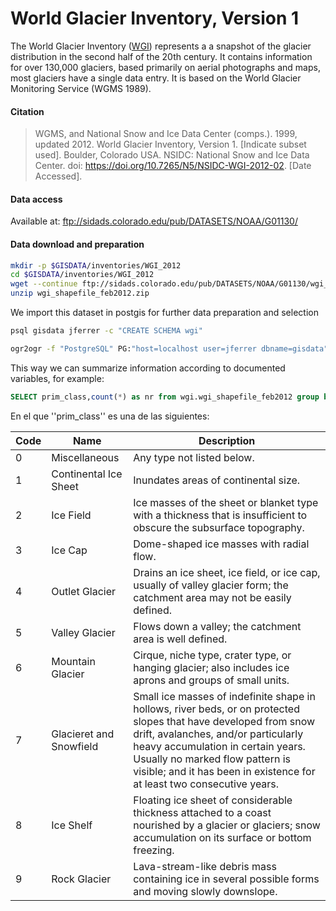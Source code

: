 # World Glacier Inventory, Version 1

The World Glacier Inventory ([WGI](https://nsidc.org/data/g01130)) represents a a snapshot of the glacier distribution in the second half of the 20th century. It contains information for over 130,000 glaciers, based primarily on aerial photographs and maps, most glaciers have a single data entry. It is based on the World Glacier Monitoring Service (WGMS 1989).

#### Citation
> WGMS, and National Snow and Ice Data Center (comps.). 1999, updated 2012. World Glacier Inventory, Version 1. [Indicate subset used]. Boulder, Colorado USA. NSIDC: National Snow and Ice Data Center. doi: https://doi.org/10.7265/N5/NSIDC-WGI-2012-02. [Date Accessed].

#### Data access
Available at: ftp://sidads.colorado.edu/pub/DATASETS/NOAA/G01130/

#### Data download and preparation

```sh
mkdir -p $GISDATA/inventories/WGI_2012
cd $GISDATA/inventories/WGI_2012
wget --continue ftp://sidads.colorado.edu/pub/DATASETS/NOAA/G01130/wgi_shapefile_feb2012.zip
unzip wgi_shapefile_feb2012.zip
```

We import this dataset in postgis for further data preparation and selection

```sh
psql gisdata jferrer -c "CREATE SCHEMA wgi"

ogr2ogr -f "PostgreSQL" PG:"host=localhost user=jferrer dbname=gisdata" -lco SCHEMA=wgi -nlt PROMOTE_TO_MULTI $GISDATA/inventories/WGI_2012/wgi_shapefile_feb2012.shp WGI_2012

```

This way we can summarize information according to documented variables, for example:

```sql
SELECT prim_class,count(*) as nr from wgi.wgi_shapefile_feb2012 group by prim_class;
```

En el que ''prim_class'' es una de las siguientes:

| Code | Name | Description |
|---|---|---|
|0 | Miscellaneous | Any type not listed below. |
|1 | Continental Ice Sheet | Inundates areas of continental size. |
|2 | Ice Field | Ice masses of the sheet or blanket type with a thickness that is insufficient to obscure the subsurface topography. |
|3 | Ice Cap | Dome-shaped ice masses with radial flow. |
|4 | Outlet Glacier | Drains an ice sheet, ice field, or ice cap, usually of valley glacier form; the catchment area may not be easily defined. |
|5 | Valley Glacier | Flows down a valley; the catchment area is well defined. |
|6 | Mountain Glacier | Cirque, niche type, crater type, or hanging glacier; also includes ice aprons and groups of small units. |
|7 | Glacieret and Snowfield | Small ice masses of indefinite shape in hollows, river beds, or on protected slopes that have developed from snow drift, avalanches, and/or particularly heavy accumulation in certain years. Usually no marked flow pattern is visible; and it has been in existence for at least two consecutive years. |
|8 | Ice Shelf | Floating ice sheet of considerable thickness attached to a coast nourished by a glacier or glaciers; snow accumulation on its surface or bottom freezing. |
|9 | Rock Glacier | Lava-stream-like debris mass containing ice in several possible forms and moving slowly downslope. |
